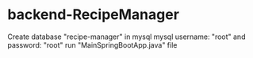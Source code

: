 # backend-RecipeManager
Create database "recipe-manager" in mysql
mysql username: "root" and password: "root" 
run "MainSpringBootApp.java" file
